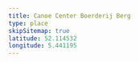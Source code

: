```yaml
---
title: Canoe Center Boerderij Berg
type: place
skipSitemap: true
latitude: 52.114532
longitude: 5.441195
---
```

